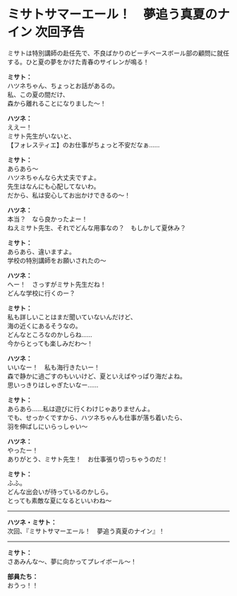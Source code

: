# ミサトサマーエール！　夢追う真夏のナイン 次回予告
ミサトは特別講師の赴任先で、不良ばかりのビーチベースボール部の顧問に就任する。ひと夏の夢をかけた青春のサイレンが鳴る！
  
**ミサト：**  
ハツネちゃん、ちょっとお話があるの。  
私、この夏の間だけ、  
森から離れることになりました～！  
  
**ハツネ：**  
ええー！  
ミサト先生がいないと、  
【フォレスティエ】のお仕事がちょっと不安だなぁ……  
  
**ミサト：**  
あらあら～  
ハツネちゃんなら大丈夫ですよ。  
先生はなんにも心配してないわ。  
だから、私は安心してお出かけできるの～！  
  
**ハツネ：**  
本当？　なら良かったよー！  
ねえミサト先生、それでどんな用事なの？　もしかして夏休み？  
  
**ミサト：**  
あらあら、違いますよ。  
学校の特別講師をお願いされたの～  
  
**ハツネ：**  
へー！　さっすがミサト先生だね！  
どんな学校に行くのー？  
  
**ミサト：**  
私も詳しいことはまだ聞いていないんだけど、  
海の近くにあるそうなの。  
どんなところなのかしらね……  
今からとっても楽しみだわ～！  
  
**ハツネ：**  
いいなー！　私も海行きたいー！  
森で静かに過ごすのもいいけど、夏といえばやっぱり海だよね。  
思いっきりはしゃぎたいなー……  
  
**ミサト：**  
あらあら……私は遊びに行くわけじゃありませんよ。  
でも、せっかくですから、ハツネちゃんも仕事が落ち着いたら、  
羽を伸ばしにいらっしゃい～  
  
**ハツネ：**  
やったー！  
ありがとう、ミサト先生！　お仕事張り切っちゃうのだ！  
  
**ミサト：**  
ふふ。  
どんな出会いが待っているのかしら。  
とっても素敵な夏になるといいわね～  
  

---  
  
**ハツネ・ミサト：**  
次回、『ミサトサマーエール！　夢追う真夏のナイン』！  
  

---  
  
**ミサト：**  
さあみんな～、夢に向かってプレイボール～！  
  
**部員たち：**  
おうっ！！  
